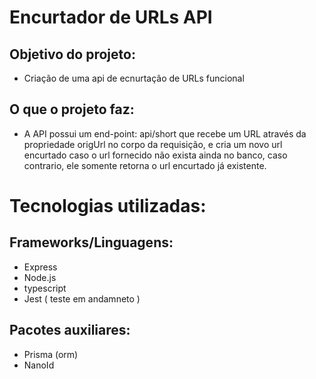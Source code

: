 # Encurtador de URLs API

## Objetivo do projeto:  
- Criação de uma api de ecnurtação de URLs funcional

## O que o projeto faz: 
- A API possui um end-point: api/short que recebe um URL através da propriedade 
origUrl no corpo da requisição, e cria um novo url encurtado caso o url fornecido não exista ainda no banco,
caso contrario, ele somente retorna o url encurtado já existente.


# Tecnologias utilizadas: 
## Frameworks/Linguagens:

- Express
- Node.js 
- typescript
- Jest ( teste em andamneto )
 
 ## Pacotes auxiliares:  
- Prisma (orm) 
- NanoId

